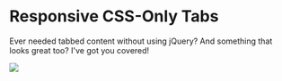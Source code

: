 # Responsive CSS-Only Tabs

Ever needed tabbed content without using jQuery? And something that looks great too? I've got you covered!

![](https://pbs.twimg.com/media/Ck9PctaXIAAGIxH.jpg:large)
